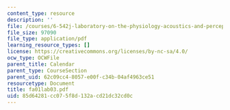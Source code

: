 ```yaml
---
content_type: resource
description: ''
file: /courses/6-542j-laboratory-on-the-physiology-acoustics-and-perception-of-speech-fall-2005/85d64281cc075f8d132acd21dc32cd0c_fa01lab03.pdf
file_size: 97090
file_type: application/pdf
learning_resource_types: []
license: https://creativecommons.org/licenses/by-nc-sa/4.0/
ocw_type: OCWFile
parent_title: Calendar
parent_type: CourseSection
parent_uid: 62c09cc4-8057-e00f-c34b-04af4963ce51
resourcetype: Document
title: fa01lab03.pdf
uid: 85d64281-cc07-5f8d-132a-cd21dc32cd0c
---
```

